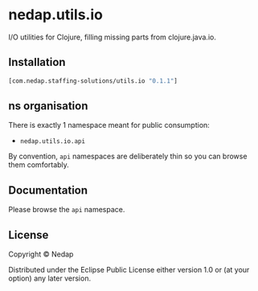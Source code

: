 # nedap.utils.io

I/O utilities for Clojure, filling missing parts from clojure.java.io.

## Installation

```clojure
[com.nedap.staffing-solutions/utils.io "0.1.1"]
````

## ns organisation

There is exactly 1 namespace meant for public consumption:

* `nedap.utils.io.api`

By convention, `api` namespaces are deliberately thin so you can browse them comfortably.

## Documentation

Please browse the `api` namespace.

## License

Copyright © Nedap

Distributed under the Eclipse Public License either version 1.0 or (at
your option) any later version.

